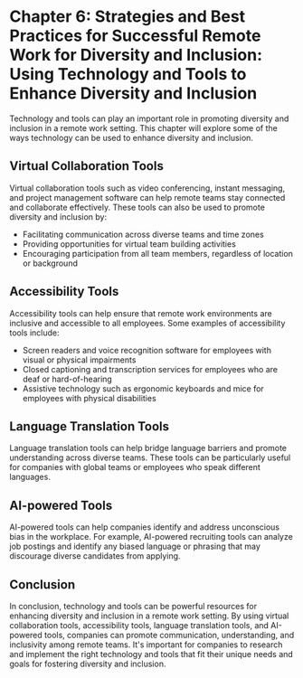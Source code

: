 Chapter 6: Strategies and Best Practices for Successful Remote Work for Diversity and Inclusion: Using Technology and Tools to Enhance Diversity and Inclusion
==============================================================================================================================================================

Technology and tools can play an important role in promoting diversity and inclusion in a remote work setting. This chapter will explore some of the ways technology can be used to enhance diversity and inclusion.

Virtual Collaboration Tools
---------------------------

Virtual collaboration tools such as video conferencing, instant messaging, and project management software can help remote teams stay connected and collaborate effectively. These tools can also be used to promote diversity and inclusion by:

* Facilitating communication across diverse teams and time zones
* Providing opportunities for virtual team building activities
* Encouraging participation from all team members, regardless of location or background

Accessibility Tools
-------------------

Accessibility tools can help ensure that remote work environments are inclusive and accessible to all employees. Some examples of accessibility tools include:

* Screen readers and voice recognition software for employees with visual or physical impairments
* Closed captioning and transcription services for employees who are deaf or hard-of-hearing
* Assistive technology such as ergonomic keyboards and mice for employees with physical disabilities

Language Translation Tools
--------------------------

Language translation tools can help bridge language barriers and promote understanding across diverse teams. These tools can be particularly useful for companies with global teams or employees who speak different languages.

AI-powered Tools
----------------

AI-powered tools can help companies identify and address unconscious bias in the workplace. For example, AI-powered recruiting tools can analyze job postings and identify any biased language or phrasing that may discourage diverse candidates from applying.

Conclusion
----------

In conclusion, technology and tools can be powerful resources for enhancing diversity and inclusion in a remote work setting. By using virtual collaboration tools, accessibility tools, language translation tools, and AI-powered tools, companies can promote communication, understanding, and inclusivity among remote teams. It's important for companies to research and implement the right technology and tools that fit their unique needs and goals for fostering diversity and inclusion.

